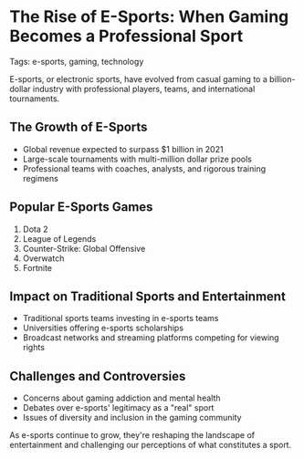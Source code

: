 # The Rise of E-Sports: When Gaming Becomes a Professional Sport

Tags: e-sports, gaming, technology

E-sports, or electronic sports, have evolved from casual gaming to a billion-dollar industry with professional players, teams, and international tournaments.

## The Growth of E-Sports

- Global revenue expected to surpass $1 billion in 2021
- Large-scale tournaments with multi-million dollar prize pools
- Professional teams with coaches, analysts, and rigorous training regimens

## Popular E-Sports Games

1. Dota 2
2. League of Legends
3. Counter-Strike: Global Offensive
4. Overwatch
5. Fortnite

## Impact on Traditional Sports and Entertainment

- Traditional sports teams investing in e-sports teams
- Universities offering e-sports scholarships
- Broadcast networks and streaming platforms competing for viewing rights

## Challenges and Controversies

- Concerns about gaming addiction and mental health
- Debates over e-sports' legitimacy as a "real" sport
- Issues of diversity and inclusion in the gaming community

As e-sports continue to grow, they're reshaping the landscape of entertainment and challenging our perceptions of what constitutes a sport.
